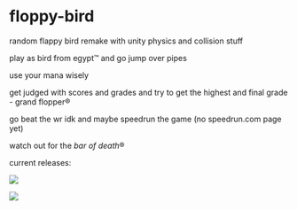 # floppy-bird

random flappy bird remake with unity physics and collision stuff

play as bird from egypt™ and go jump over pipes

use your mana wisely

get judged with scores and grades and try to get the highest and final grade - grand flopper®

go beat the wr idk and maybe speedrun the game (no speedrun.com page yet)

watch out for the *bar of death*®

current releases:

![](https://img.shields.io/badge/stable-v1.0.0-brightgreen "")  

![](https://img.shields.io/badge/experimental-vt1.0.1-yellow "")
